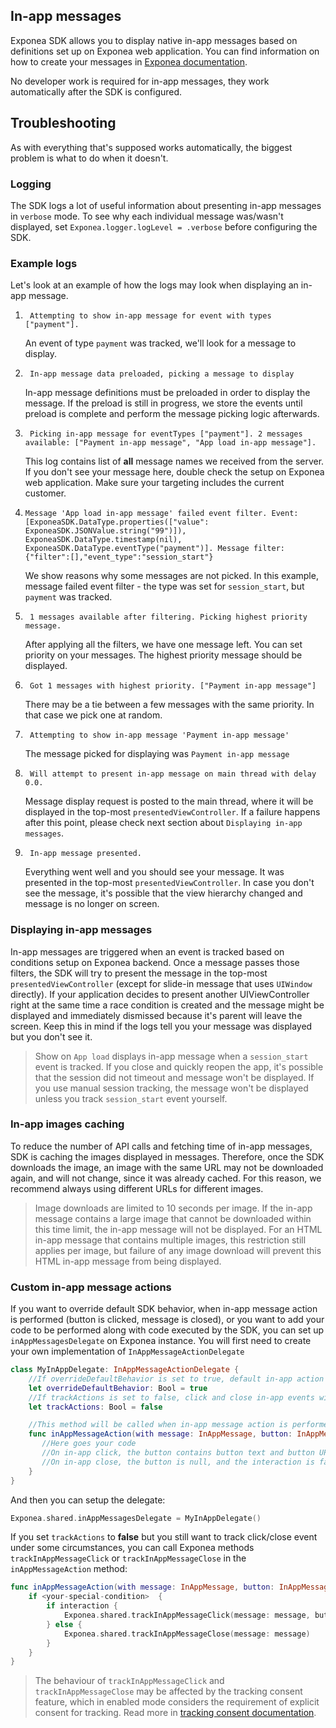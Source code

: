## In-app messages
Exponea SDK allows you to display native in-app messages based on definitions set up on Exponea web application. You can find information on how to create your messages in [Exponea documentation](https://docs.exponea.com/docs/in-app-messages).

No developer work is required for in-app messages, they work automatically after the SDK is configured.

## Troubleshooting
As with everything that's supposed works automatically, the biggest problem is what to do when it doesn't. 

### Logging
The SDK logs a lot of useful information about presenting in-app messages in `verbose` mode. To see why each individual message was/wasn't displayed, set `Exponea.logger.logLevel = .verbose` before configuring the SDK.

### Example logs
Let's look at an example of how the logs may look when displaying an in-app message.
1. ```
    Attempting to show in-app message for event with types ["payment"].
    ```
    An event of type `payment` was tracked, we'll look for a message to display.

2. ```
    In-app message data preloaded, picking a message to display
    ```
    In-app message definitions must be preloaded in order to display the message. If the preload is still in progress, we store the events until preload is complete and perform the message picking logic afterwards.
3. ```
    Picking in-app message for eventTypes ["payment"]. 2 messages available: ["Payment in-app message", "App load in-app message"].
    ```
    This log contains list of **all** message names we received from the server. If you don't see your message here, double check the setup on Exponea web application. Make sure your targeting includes the current customer.
4.  ```
    Message 'App load in-app message' failed event filter. Event: [ExponeaSDK.DataType.properties(["value": ExponeaSDK.JSONValue.string("99")]), ExponeaSDK.DataType.timestamp(nil), ExponeaSDK.DataType.eventType("payment")]. Message filter: {"filter":[],"event_type":"session_start"}
    ```
    We show reasons why some messages are not picked. In this example, message failed event filter - the type was set for `session_start`, but `payment` was tracked.
5. ```
    1 messages available after filtering. Picking highest priority message.
    ```
    After applying all the filters, we have one message left. You can set priority on your messages. The highest priority message should be displayed.
6. ```
    Got 1 messages with highest priority. ["Payment in-app message"]
    ```
    There may be a tie between a few messages with the same priority. In that case we pick one at random.
7. ```
    Attempting to show in-app message 'Payment in-app message'
    ```
    The message picked for displaying was `Payment in-app message`
8. ```
    Will attempt to present in-app message on main thread with delay 0.0.
    ```
    Message display request is posted to the main thread, where it will be displayed in the top-most `presentedViewController`. If a failure happens after this point, please check next section about `Displaying in-app messages`.
9. ```
    In-app message presented.
    ```
    Everything went well and you should see your message. It was presented in the top-most `presentedViewController`. In case you don't see the message, it's possible that the view hierarchy changed and message is no longer on screen.

### Displaying in-app messages
In-app messages are triggered when an event is tracked based on conditions setup on Exponea backend. Once a message passes those filters, the SDK will try to present the message in the top-most `presentedViewController` (except for slide-in message that uses `UIWindow` directly). If your application decides to present another UIViewController right at the same time a race condition is created and the message might be displayed and immediately dismissed because it's parent will leave the screen. Keep this in mind if the logs tell you your message was displayed but you don't see it.

> Show on `App load` displays in-app message when a `session_start` event is tracked. If you close and quickly reopen the app, it's possible that the session did not timeout and message won't be displayed. If you use manual session tracking, the message won't be displayed unless you track `session_start` event yourself.

### In-app images caching
To reduce the number of API calls and fetching time of in-app messages, SDK is caching the images displayed in messages. Therefore, once the SDK downloads the image, an image with the same URL may not be downloaded again, and will not change, since it was already cached. For this reason, we recommend always using different URLs for different images.

> Image downloads are limited to 10 seconds per image. If the in-app message contains a large image that cannot be downloaded within this time limit, the in-app message will not be displayed. For an HTML in-app message that contains multiple images, this restriction still applies per image, but failure of any image download will prevent this HTML in-app message from being displayed.

### Custom in-app message actions
If you want to override default SDK behavior, when in-app message action is performed (button is clicked, message is closed), or you want to add your code to be performed along with code executed by the SDK, you can set up `inAppMessagesDelegate` on Exponea instance. You will first need to create your own implementation of `InAppMessageActionDelegate`

```swift
class MyInAppDelegate: InAppMessageActionDelegate {
    //If overrideDefaultBehavior is set to true, default in-app action will not be performed ( e.g. deep link )
    let overrideDefaultBehavior: Bool = true
    //If trackActions is set to false, click and close in-app events will not be tracked automatically
    let trackActions: Bool = false

    //This method will be called when in-app message action is performed
    func inAppMessageAction(with message: InAppMessage, button: InAppMessageButton?, interaction: Bool) {
       //Here goes your code
       //On in-app click, the button contains button text and button URL and the interaction is true  
       //On in-app close, the button is null, and the interaction is false.
    }
}

```

And then you can setup the delegate:

```swift
Exponea.shared.inAppMessagesDelegate = MyInAppDelegate()
```

If you set `trackActions` to **false** but you still want to track click/close event under some circumstances, you can call Exponea methods `trackInAppMessageClick` or `trackInAppMessageClose` in the `inAppMessageAction` method:

```swift
func inAppMessageAction(with message: InAppMessage, button: InAppMessageButton?, interaction: Bool) {
    if <your-special-condition>  { 
        if interaction {
            Exponea.shared.trackInAppMessageClick(message: message, buttonText: button?.text, buttonLink: button?.url)
        } else {
            Exponea.shared.trackInAppMessageClose(message: message)
        }
    } 
}
```

> The behaviour of `trackInAppMessageClick` and `trackInAppMessageClose` may be affected by the tracking consent feature, which in enabled mode considers the requirement of explicit consent for tracking. Read more in [tracking consent documentation](./TRACKING_CONSENT.md).
